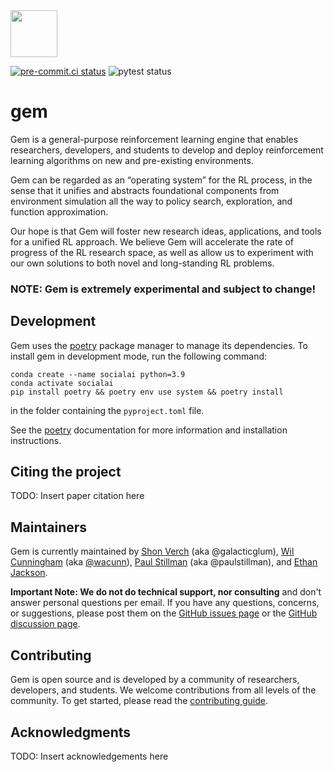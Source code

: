 <img style="width: 75px" src="https://github.com/social-ai-uoft/gem/blob/main/media/gem-pendant.png" />

[![pre-commit.ci status](https://results.pre-commit.ci/badge/github/social-ai-uoft/gem/main.svg)](https://results.pre-commit.ci/latest/github/social-ai-uoft/gem/main) ![pytest status](https://github.com/social-ai-uoft/gem/workflows/PyTest/badge.svg)

# gem

Gem is a general-purpose reinforcement learning engine that enables researchers, developers, and students to develop
and deploy reinforcement learning algorithms on new and pre-existing environments.

Gem can be regarded as an “operating system” for the RL process, in the sense that it unifies and abstracts foundational components from environment simulation all the way to policy search, exploration, and function approximation.

Our hope is that Gem will foster new research ideas, applications, and tools for a unified RL approach. We believe Gem will accelerate the rate of progress of the RL research space, as well as allow us to experiment with our own solutions to both novel and long-standing RL problems.

### NOTE: Gem is extremely experimental and subject to change!

## Development
Gem uses the [poetry](https://python-poetry.org/) package manager to manage its dependencies. To install gem in development mode, run the following command:
```
conda create --name socialai python=3.9
conda activate socialai
pip install poetry && poetry env use system && poetry install
```
in the folder containing the ``pyproject.toml`` file.

See the [poetry](https://python-poetry.org/) documentation for more information and
installation instructions.

## Citing the project

TODO: Insert paper citation here

## Maintainers

Gem is currently maintained by [Shon Verch](https://github.com/galacticglum) (aka @galacticglum), [Wil Cunningham](https://www.psych.utoronto.ca/people/directories/all-faculty/william-cunningham) (aka [@wacunn](https://github.com/wacunn)), [Paul Stillman](https://www.paulstillman.com/) (aka @paulstillman), and [Ethan Jackson](https://github.com/ethancjackson).

**Important Note: We do not do technical support, nor consulting** and don't answer personal questions per email. If you have any questions, concerns, or suggestions, please post them on the [GitHub issues page](https://github.com/social-ai-uoft/gem/issues) or the [GitHub discussion page](https://github.com/social-ai-uoft/gem/discussions).

## Contributing

Gem is open source and is developed by a community of researchers, developers, and students. We welcome contributions from all levels of the community. To get started, please read the [contributing guide](CONTRIBUTING.md).

## Acknowledgments

TODO: Insert acknowledgements here

